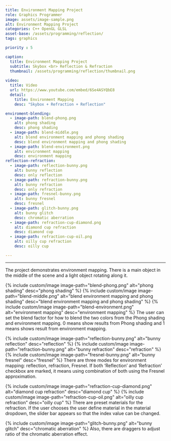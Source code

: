 ```yaml
---
title: Environment Mapping Project
role: Graphics Programmer
image: assets/image-sample.png
alt: Environment Mapping Project
categories: C++ OpenGL GLSL
asset-base: /assets/programming/reflection/
tags: graphics

priority : 5

caption:
  title: Environment Mapping Project
  subtitle: Skybox <br> Reflection & Refraction
  thumbnail: /assets/programming/reflection/thumbnail.png
  
video:
  title: Video
  url: https://www.youtube.com/embed/6Se4ASYQbE8
  detail:
    title: Environment Mapping
    desc: "Skybox + Refraction + Reflection"

enviroment-blending:
  - image-path: blend-phong.png
    alt: phong shading
    desc: phong shading
  - image-path: blend-middle.png
    alt: blend environment mapping and phong shading
    desc: blend environment mapping and phong shading
  - image-path: blend-environment.png
    alt: environment mapping
    desc: environment mapping
reflection-refraction:
  - image-path: reflection-bunny.png
    alt: bunny reflection
    desc: only reflection
  - image-path: refraction-bunny.png
    alt: bunny refraction
    desc: only refraction
  - image-path: fresnel-bunny.png
    alt: bunny fresnel
    desc: fresnel
  - image-path: glitch-bunny.png
    alt: bunny glitch
    desc: chromatic aberration
  - image-path: refraction-cup-diamond.png
    alt: diamond cup refraction
    desc: diamond cup
  - image-path: refraction-cup-oil.png
    alt: oilly cup refraction
    desc: oilly cup

---
```

<hr/>
The project demonstrates environment mapping. There is a main object in the middle of the scene and a light object rotating along it.

{% include custom/image image-path="blend-phong.png" alt="phong shading" desc="phong shading" %}
{% include custom/image image-path="blend-middle.png" alt="blend environment mapping and phong shading" desc="blend environment mapping and phong shading" %}
{% include custom/image image-path="blend-environment.png" alt="environment mapping" desc="environment mapping" %}
The user can set the blend factor for how to blend the two colors from the Phong shading and environment mapping. 0 means show results from Phong shading and 1 means shows result from environment mapping.


{% include custom/image image-path="reflection-bunny.png" alt="bunny reflection" desc="reflection" %}
{% include custom/image image-path="refraction-bunny.png" alt="bunny refraction" desc="refraction" %}
{% include custom/image image-path="fresnel-bunny.png" alt="bunny fresnel" desc="fresnel" %}
There are three modes for environment mapping: reflection, refraction, Fresnel. If both ‘Reflection’ and ‘Refraction’ checkbox are marked, it means using combination of both using the Fresnel approximation. 


{% include custom/image image-path="refraction-cup-diamond.png" alt="diamond cup refraction" desc="diamond cup" %}
{% include custom/image image-path="refraction-cup-oil.png" alt="oilly cup refraction" desc="oilly cup" %}
There are preset materials for the refraction. If the user chooses the user define material in the material dropdown, the slider bar appears so that the index value can be changed.

{% include custom/image image-path="glitch-bunny.png" alt="bunny glitch" desc="chromatic aberration" %}
Also, there are draggers to adjust ratio of the chromatic aberration effect.
